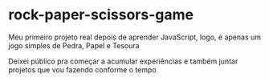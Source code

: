 # rock-paper-scissors-game
Meu primeiro projeto real depois de aprender JavaScript, logo, é apenas um jogo simples de Pedra, Papel e Tesoura

Deixei público pra começar a acumular experiências e também juntar projetos que vou fazendo conforme o tempo
